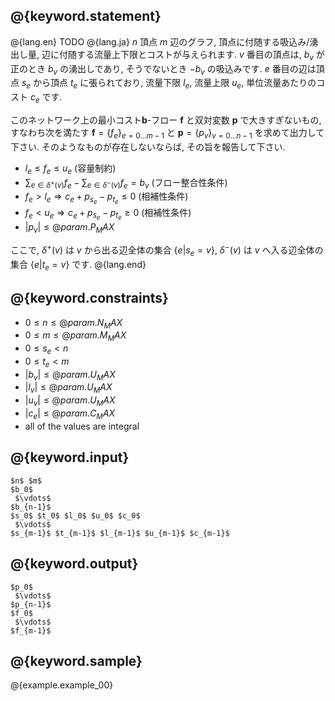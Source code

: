 ## @{keyword.statement}

@{lang.en}
TODO
@{lang.ja}
$n$ 頂点 $m$ 辺のグラフ, 頂点に付随する吸込み/湧出し量, 辺に付随する流量上下限とコストが与えられます.
$v$ 番目の頂点は, $b_v$ が正のとき $b_v$ の湧出しであり, そうでないとき $-b_v$ の吸込みです.
$e$ 番目の辺は頂点 $s_e$ から頂点 $t_e$ に張られており, 流量下限 $l_e$, 流量上限 $u_e$, 単位流量あたりのコスト $c_e$ です.

このネットワーク上の最小コスト$\mathbf{b}$-フロー $\mathbf{f}$ と双対変数 $\mathbf{p}$ で大きすぎないもの, すなわち次を満たす $\mathbf{f} = \{f_e\}_{e = 0 \dots m-1}$ と $\mathbf{p} = \{p_v\}_{v = 0 \dots n-1}$ を求めて出力して下さい.
そのようなものが存在しないならば, その旨を報告して下さい.

- $l_e \leq f_e \leq u_e$ (容量制約)
- $\sum_{e \in \delta^+(v)} f_e - \sum_{e \in \delta^-(v)} f_e = b_v$ (フロー整合性条件)
- $f_e \gt l_e \Rightarrow c_e + p_{s_e} - p_{t_e} \le 0$ (相補性条件)
- $f_e \lt u_e \Rightarrow c_e + p_{s_e} - p_{t_e} \ge 0$ (相補性条件)
- $|p_v| \le @{param.P_MAX}$

ここで, $\delta^+(v)$ は $v$ から出る辺全体の集合 $\left\{ e | s_e = v \right\}$, $\delta^-(v)$ は $v$ へ入る辺全体の集合 $\left\{ e | t_e = v \right\}$ です.
@{lang.end}

## @{keyword.constraints}

- $0 \le n \leq @{param.N_MAX}$
- $0 \le m \leq @{param.M_MAX}$
- $0 \le s_e \lt n$
- $0 \le t_e \lt m$
- $|b_v| \le @{param.U_MAX}$
- $|l_v| \le @{param.U_MAX}$
- $|u_v| \le @{param.U_MAX}$
- $|c_e| \le @{param.C_MAX}$
- all of the values are integral


## @{keyword.input}

```
$n$ $m$
$b_0$
 $\vdots$
$b_{n-1}$
$s_0$ $t_0$ $l_0$ $u_0$ $c_0$
 $\vdots$
$s_{m-1}$ $t_{m-1}$ $l_{m-1}$ $u_{m-1}$ $c_{m-1}$
```

## @{keyword.output}

```
$p_0$
 $\vdots$
$p_{n-1}$
$f_0$
 $\vdots$
$f_{m-1}$
```

## @{keyword.sample}

@{example.example_00}
